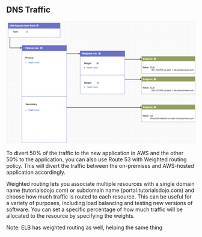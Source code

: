 
## DNS Traffic

![Alt text](../images/dns-traffic.png)

To divert 50% of the traffic to the new application in AWS and the other 50% to the application, you can also use Route 53 with Weighted routing policy. This will divert the traffic between the on-premises and AWS-hosted application accordingly.

Weighted routing lets you associate multiple resources with a single domain name (tutorialsdojo.com) or subdomain name (portal.tutorialsdojo.com) and choose how much traffic is routed to each resource. This can be useful for a variety of purposes, including load balancing and testing new versions of software. You can set a specific percentage of how much traffic will be allocated to the resource by specifying the weights.

Note: ELB has weighted routing as well, helping the same thing